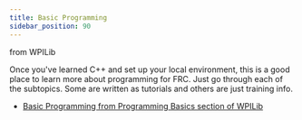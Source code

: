```yaml
---
title: Basic Programming
sidebar_position: 90
---
```

from WPILib

Once you've learned C++ and set up your local environment, this is a good place to learn more about programming for FRC. Just go through each of the subtopics. Some are written as tutorials and others are just training info.

- [Basic Programming from Programming Basics section of WPILib](https://docs.wpilib.org/en/stable/docs/software/basic-programming/index.html)